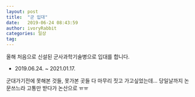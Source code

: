 ```yaml
---
layout: post
title:  "군 입대"
date:   2019-06-24 08:43:59
author: ivoryRabbit
categories: 일상
tag: 
---
```


올해 처음으로 신설된 군사과학기술병으로 입대를 합니다. 
- 2019.06.24. ~ 2021.01.17.

군대가기전에 못해본 것들, 못가본 곳들 다 마무리 짓고 가고싶었는데... 당일날까지 논문쓰느라 고통만 받다가 논산으로 ㅠㅠ
